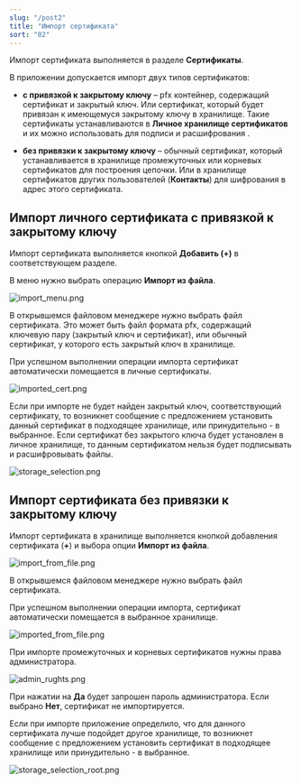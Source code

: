 ```yaml
---
slug: "/post2"
title: "Импорт сертификата"
sort: "02"
---
```


Импорт сертификата выполняется в разделе **Сертификаты**.

В приложении допускается импорт двух типов сертификатов:

-   **с привязкой к закрытому ключу** – pfx контейнер, содержащий сертификат и закрытый ключ. Или сертификат, который будет привязан к имеющемуся закрытому ключу в хранилище. Такие сертификаты устанавливаются в **Личное хранилище сертификатов** и их можно использовать для подписи и расшифрования .

-   **без привязки к закрытому ключу** – обычный сертификат, который устанавливается в хранилище промежуточных или корневых сертификатов для построения цепочки. Или в хранилище сертификатов других пользователей (**Контакты**) для шифрования в адрес этого сертификата.

## Импорт личного сертификата с привязкой к закрытому ключу 

Импорт сертификата выполняется кнопкой **Добавить (+)** в соответствующем разделе.

В меню нужно выбрать операцию **Импорт из файла**.

![import_menu.png](./images/import_menu.png  "Меню выбора способа добавления сертификатов")

В открывшемся файловом менеджере нужно выбрать файл сертификата. Это может быть файл формата pfx, содержащий ключевую пару (закрытый ключ и сертификат), или обычный сертификат, у которого есть закрытый ключ в хранилище.

При успешном выполнении операции импорта сертификат автоматически помещается в личные сертификаты.

![imported_cert.png](./images/imported_cert.png "Отображение импортированного личного сертификата")

Если при импорте не будет найден закрытый ключ, соответствующий сертификату, то возникнет сообщение с предложением установить данный сертификат в подходящее хранилище, или принудительно - в выбранное. Если сертификат без закрытого ключа будет установлен в личное хранилище, то данным сертификатом нельзя будет подписывать и расшифровывать файлы.

![storage_selection.png](./images/storage_selection.png "Выбор хранилища для установки сертификата")


## Импорт сертификата без привязки к закрытому ключу

Импорт сертификата в хранилище выполняется кнопкой добавления сертификата (**+**) и выбора опции **Импорт из файла**.

![import_from_file.png](./images/import_from_file.png "Импорт сертификата из файла")

В открывшемся файловом менеджере нужно выбрать файл сертификата. 

При успешном выполнении операции импорта, сертификат автоматически помещается в выбранное хранилище.

![imported_from_file.png](./images/imported_from_file.png "Отображение импортированного сертификата")


При импорте промежуточных и корневых сертификатов нужны права администратора.

![admin_rughts.png](./images/admin_rights.png "Запрос на разрешение действий от администратора")


При нажатии на **Да** будет запрошен пароль администратора. Если выбрано **Нет**, сертификат не импортируется.

Если при импорте приложение определило, что для данного сертификата лучше подойдет другое хранилище, то возникнет сообщение с предложением установить сертификат в подходящее хранилище или принудительно - в выбранное.

![storage_selection_root.png](./images/storage_selection_root.png "Выбор хранилища для установки сертификата")

